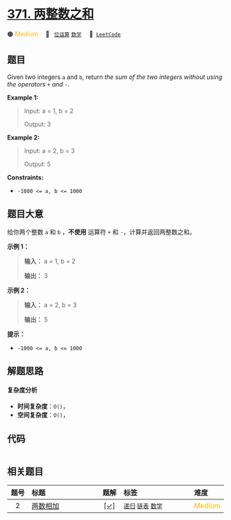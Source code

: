 # [371. 两整数之和](https://leetcode.com/problems/sum-of-two-integers)

🟠 <font color=#ffb800>Medium</font>&emsp; 🔖&ensp; [`位运算`](/outline/tag/bit-manipulation.md) [`数学`](/outline/tag/math.md)&emsp; 🔗&ensp;[`LeetCode`](https://leetcode.com/problems/sum-of-two-integers)

## 题目

Given two integers `a` and `b`, return _the sum of the two integers without
using the operators_ `+` _and_ `-`.



**Example 1:**

> Input: a = 1, b = 2
> 
> Output: 3

**Example 2:**

> Input: a = 2, b = 3
> 
> Output: 5

**Constraints:**

  * `-1000 <= a, b <= 1000`


## 题目大意

给你两个整数 `a` 和 `b` ，**不使用** 运算符 `+` 和 `-` ​​​​​​​，计算并返回两整数之和。



**示例 1：**

> 
> 
> 
> 
> 
> **输入：** a = 1, b = 2
> 
> **输出：** 3
> 
> 

**示例 2：**

> 
> 
> 
> 
> 
> **输入：** a = 2, b = 3
> 
> **输出：** 5
> 
> 



**提示：**

  * `-1000 <= a, b <= 1000`


## 解题思路

#### 复杂度分析

- **时间复杂度**：`O()`，
- **空间复杂度**：`O()`，

## 代码

```javascript

```

## 相关题目

<!-- prettier-ignore -->
| 题号 | 标题 | 题解 | 标签 | 难度 |
| :------: | :------ | :------: | :------ | :------ |
| 2 | [两数相加](https://leetcode.com/problems/add-two-numbers) | [[✓]](/problem/0002) |  [`递归`](/outline/tag/recursion.md) [`链表`](/outline/tag/linked-list.md) [`数学`](/outline/tag/math.md) | <font color=#ffb800>Medium</font> |

<style>
.blue {
    background-color: #096dd9;
    padding: 0.25rem 0.5rem;
    margin: 0;
    font-size: 0.85em;
    border-radius: 3px;
    color: white;
    font-weight: 500;
}
table th:first-of-type { width: 10%; }
table th:nth-of-type(2) { width: 35%; }
table th:nth-of-type(3) { width: 10%; }
table th:nth-of-type(4) { width: 35%; }
table th:nth-of-type(5) { width: 10%; }
</style>
